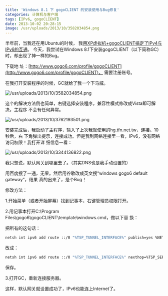 ```yaml
---
title: 'Windows 8.1 下 gogoCLIENT 的安装使用与Bug修复'
categories: 计算机与客户端
tags: [IPv6, gogoCLIENT]
date: 2013-10-02 20:28:15
image: /usr/uploads/2013/10/3582034854.png
---
```


半年前，当我还在用Ubuntu的时候，
我[用XP虚拟机+gogoCLIENT搞定了IPv4与IPv6的互通](/article/modify-computer/ipv4-ipv6-porting.lantian)。
今天，我尝试在Windows 8.1下安装gogoCLIENT（以下简称GC）时，却出现了神一样的Bug。

下载地
址：[http://www.gogo6.com/profile/gogoCLIENT](http://www.gogo6.com/profile/gogoCLIENT)，
需要注册账号。

在我打开安装程序的时候，GC就给了我一个下马威。

![/usr/uploads/2013/10/3582034854.png](/usr/uploads/2013/10/3582034854.png)

这个的解决方法倒也简单，右键选择安装程序，兼容性模式修改成Vista即可解决，主程序
不会有任何异常。

![/usr/uploads/2013/10/3762193501.png](/usr/uploads/2013/10/3762193501.png)

安装完成后，我启动了主程序，输入了上次我就使用的hg.tfn.net.tw，连接。10秒后，右
下角弹出提示，连接成功。但是我到网络连接里一看，IPv6，没有网络访问权限！我打开详
细信息一看：

![/usr/uploads/2013/10/3344136822.png](/usr/uploads/2013/10/3344136822.png)

我只想说，默认网关到哪里去了。（其实DNS也是我手动设置的）

用百度搜了一通，无果。然后用谷歌改成英文搜“windows gogo6 default gateway”，结果
真的出来了，是个Bug！

修改方法：

1.开始菜单（或者开始屏幕）找到记事本，右键管理员权限打开。

2.用记事本打开C:\Program Files\gogo6\gogoCLIENT\template\windows.cmd，做以下替
换：

把所有的这句话：

```bash
netsh int ipv6 add route ::/0 "%TSP_TUNNEL_INTERFACE%" publish=yes %NETSH_PERS% > NUL
```

改成：

```bash
netsh int ipv6 add route ::/0 "%TSP_TUNNEL_INTERFACE%" nexthop=%TSP_SERVER_ADDRESS_IPV6%  publish=yes %NETSH_PERS% > NUL
```

保存。

3.打开GC，重新连接服务器。

这样，默认网关就设置成功了，IPv6也能连上Internet了。
